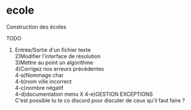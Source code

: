 # ecole
Construction des écoles
  
TODO  
  
1) Entrée/Sortie d'un fichier texte  
2)Modifier l'interface de résolution  
3)Mettre au point un algorithme  
4)Corrigez nos erreurs précédentes  
4-a)Nommage char  
4-b)nom ville incorrect  
4-c)nombre négatif  
4-d)documentation menu  X
4-e)GESTION EXCEPTIONS  
C'est possible tu te co discord pour discuter de ceux qu'il faut faire ?
